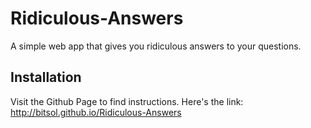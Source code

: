 # Ridiculous-Answers
A simple web app that gives you ridiculous answers to your questions.
## Installation
Visit the Github Page to find instructions. Here's the link:<br>http://bitsol.github.io/Ridiculous-Answers
